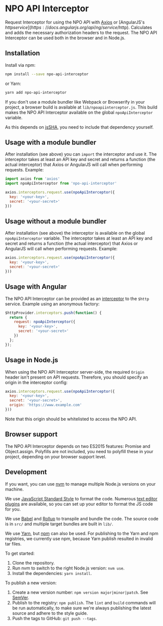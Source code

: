 # NPO API Interceptor

Request Interceptor for using the NPO API with [Axios](https://www.npmjs.com/package/axios) or [AngularJS's $http service](https://docs.angularjs.org/api/ng/service/$http). Calculates and adds the necessary authorization headers to the request. The NPO API Interceptor can be used both in the browser and in Node.js.

## Installation

Install via npm:

```bash
npm install --save npo-api-interceptor
```

or Yarn:

```bash
yarn add npo-api-interceptor
```

If you don't use a module bundler like Webpack or Browserify in your project, a browser build is available at `lib/npoapiinterceptor.js`. This build makes the NPO API Interceptor available on the global `npoApiInterceptor` variable.

As this depends on [jsSHA](https://github.com/Caligatio/jsSHA/), you need to include that dependency yourself.

## Usage with a module bundler

After installation (see above) you can `import` the interceptor and use it. The interceptor takes at least an API key and secret and returns a function (the actual interceptor) that Axios or AngularJS will call when performing requests. Example:

```js
import axios from 'axios'
import npoApiInterceptor from 'npo-api-interceptor'

axios.interceptors.request.use(npoApiInterceptor({
  key: '<your-key>',
  secret: '<your-secret>'
}))
```

## Usage without a module bundler

After installation (see above) the interceptor is available on the global `npoApiInterceptor` variable. The interceptor takes at least an API key and secret and returns a function (the actual interceptor) that Axios or AngularJS will call when performing requests. Example:

```js
axios.interceptors.request.use(npoApiInterceptor({
  key: '<your-key>',
  secret: '<your-secret>'
}))
```

## Usage with Angular

The NPO API Interceptor can be provided as an [interceptor](https://docs.angularjs.org/api/ng/service/$http#interceptors) to the `$http` service. Example using an anonymous factory:

```js
$httpProvider.interceptors.push(function() {
  return {
    request: npoApiInterceptor({
      key: '<your-key>',
      secret: '<your-secret>'
    })
  };
});
```

## Usage in Node.js

When using the NPO API Interceptor server-side, the required `Origin` header isn't present on API requests. Therefore, you should specify an origin in the interceptor config:

```js
axios.interceptors.request.use(npoApiInterceptor({
  key: '<your-key>',
  secret: '<your-secret>',
  origin: 'https://www.example.com'
}))
```

Note that this origin should be whitelisted to access the NPO API.

## Browser support

The NPO API Interceptor depends on two ES2015 features: Promise and Object.assign. Polyfills are not included, you need to polyfill these in your project, depending on your browser support level.

## Development

If you want, you can use [nvm](https://github.com/creationix/nvm) to manage multiple Node.js versions on your machine.

We use [JavaScript Standard Style](http://standardjs.com/) to format the code. Numerous [text editor plugins](http://standardjs.com/index.html#text-editor-plugins) are available, so you can set up your editor to format the JS code for you.

We use [Babel](http://babeljs.io/) and [Rollup](http://rollupjs.org/) to transpile and bundle the code. The source code is in `src/` and multiple target bundles are built in `lib/`.

We use [Yarn](http://yarnpkg.com/), but [npm](http://npmjs.com/) can also be used. For publishing to the Yarn and npm registries, we currently use npm, because Yarn publish resulted in invalid tar files.

To get started:

1. Clone the repository.
2. Run nvm to switch to the right Node.js version: `nvm use`.
3. Install the dependencies: `yarn install`.

To publish a new version:

1. Create a new version number: `npm version major|minor|patch`. See [SemVer](http://semver.org/).
2. Publish to the registry: `npm publish`. The `lint` and `build` commands will be run automatically, to make sure we're always publishing the latest source and adhere to the style guide.
3. Push the tags to GitHub: `git push --tags`.
